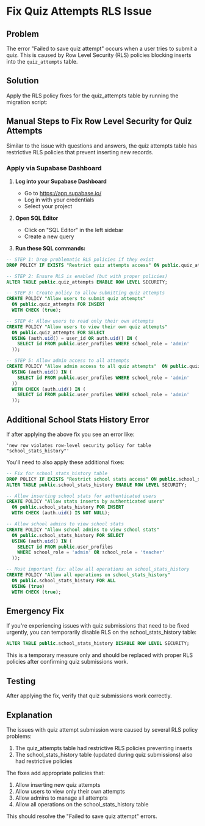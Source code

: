# Fix Quiz Attempts RLS Issue

## Problem

The error "Failed to save quiz attempt" occurs when a user tries to submit a quiz. This is caused by Row Level Security (RLS) policies blocking inserts into the `quiz_attempts` table.

## Solution

Apply the RLS policy fixes for the quiz_attempts table by running the migration script:

## Manual Steps to Fix Row Level Security for Quiz Attempts

Similar to the issue with questions and answers, the quiz attempts table has restrictive RLS policies that prevent inserting new records.

### Apply via Supabase Dashboard

1. **Log into your Supabase Dashboard**

   - Go to https://app.supabase.io/
   - Log in with your credentials
   - Select your project

2. **Open SQL Editor**

   - Click on "SQL Editor" in the left sidebar
   - Create a new query

3. **Run these SQL commands:**

```sql
-- STEP 1: Drop problematic RLS policies if they exist
DROP POLICY IF EXISTS "Restrict quiz attempts access" ON public.quiz_attempts;

-- STEP 2: Ensure RLS is enabled (but with proper policies)
ALTER TABLE public.quiz_attempts ENABLE ROW LEVEL SECURITY;

-- STEP 3: Create policy to allow submitting quiz attempts
CREATE POLICY "Allow users to submit quiz attempts"
  ON public.quiz_attempts FOR INSERT
  WITH CHECK (true);

-- STEP 4: Allow users to read only their own attempts
CREATE POLICY "Allow users to view their own quiz attempts"
  ON public.quiz_attempts FOR SELECT
  USING (auth.uid() = user_id OR auth.uid() IN (
    SELECT id FROM public.user_profiles WHERE school_role = 'admin'
  ));

-- STEP 5: Allow admin access to all attempts
CREATE POLICY "Allow admin access to all quiz attempts"  ON public.quiz_attempts FOR ALL
  USING (auth.uid() IN (
    SELECT id FROM public.user_profiles WHERE school_role = 'admin'
  ))
  WITH CHECK (auth.uid() IN (
    SELECT id FROM public.user_profiles WHERE school_role = 'admin'
  ));
```

## Additional School Stats History Error

If after applying the above fix you see an error like:

```
'new row violates row-level security policy for table "school_stats_history"'
```

You'll need to also apply these additional fixes:

```sql
-- Fix for school_stats_history table
DROP POLICY IF EXISTS "Restrict school stats access" ON public.school_stats_history;
ALTER TABLE public.school_stats_history ENABLE ROW LEVEL SECURITY;

-- Allow inserting school stats for authenticated users
CREATE POLICY "Allow stats inserts by authenticated users"
  ON public.school_stats_history FOR INSERT
  WITH CHECK (auth.uid() IS NOT NULL);

-- Allow school admins to view school stats
CREATE POLICY "Allow school admins to view school stats"
  ON public.school_stats_history FOR SELECT
  USING (auth.uid() IN (
    SELECT id FROM public.user_profiles
    WHERE school_role = 'admin' OR school_role = 'teacher'
  ));

-- Most important fix: allow all operations on school_stats_history
CREATE POLICY "Allow all operations on school_stats_history"
  ON public.school_stats_history FOR ALL
  USING (true)
  WITH CHECK (true);
```

## Emergency Fix

If you're experiencing issues with quiz submissions that need to be fixed urgently, you can temporarily disable RLS on the school_stats_history table:

```sql
ALTER TABLE public.school_stats_history DISABLE ROW LEVEL SECURITY;
```

This is a temporary measure only and should be replaced with proper RLS policies after confirming quiz submissions work.

## Testing

After applying the fix, verify that quiz submissions work correctly.

## Explanation

The issues with quiz attempt submission were caused by several RLS policy problems:

1. The quiz_attempts table had restrictive RLS policies preventing inserts
2. The school_stats_history table (updated during quiz submissions) also had restrictive policies

The fixes add appropriate policies that:

1. Allow inserting new quiz attempts
2. Allow users to view only their own attempts
3. Allow admins to manage all attempts
4. Allow all operations on the school_stats_history table

This should resolve the "Failed to save quiz attempt" errors.
